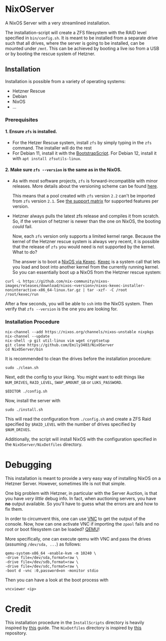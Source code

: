 # NixOServer

A NixOS Server with a very streamlined installation.

The installation-script will create a ZFS filesystem with the RAID level specified in `bin/config.sh`. It is meant to be installed from a separate drive such that all drives, where the server is going to be installed, can be mounted under `/mnt`. This can be achieved by booting a live iso from a USB or by booting the rescue system of Hetzner.

## Installation

Installation is possible from a variety of operating systems:

- Hetzner Rescue
- Debian
- NixOS
- ...

### Prerequisites

#### 1. Ensure `zfs` is installed.

- For the Hetzer Rescue system, install `zfs` by simply typing in the `zfs` command. The installer will do the rest
- For Debian 11, install it with the [BootstrapScript](./BootstrapScripts/Debian-11.sh). For Debian 12, install it with `apt install zfsutils-linux`.

#### 2. Make sure `zfs --version` is the same as in the NixOS.

- As with most software projects, `zfs` is forward-incompatible with minor releases. More details about the versioning scheme can be found [here](https://github.com/openzfs/zfs/blob/master/RELEASES.md).

  This means that a pool created with `zfs` version `2.2` can't be imported from `zfs` version `2.1`. See [the support matrix](https://openzfs.github.io/openzfs-docs/Basic%20Concepts/Feature%20Flags.html#feature-flags-implementation-per-os) for supported features per version.
- Hetzner always pulls the latest zfs release and compiles it from scratch. So, if the version of hetzner is newer than the one on NixOS, the booting *could* fail.

  Now, each `zfs` version only supports a limited kernel range. Because the kernel of the Hetzner rescue system is always very recent, it is possible that the release of `zfs` you would need is not supported by the kernel. What to do?

  The answer is to boot a [NixOS via Kexec](https://github.com/nix-community/nixos-images#kexec-tarballs). [Kexec](https://wiki.archlinux.org/title/kexec) is a system call that lets you load and boot into another kernel from the currently running kernel. So you can essentially boot up a NixOS from the Hetzner rescue system:

```shell
curl -L https://github.com/nix-community/nixos-images/releases/download/nixos-<version>/nixos-kexec-installer-noninteractive-x86_64-linux.tar.gz | tar -xzf- -C /root
/root/kexec/run
```

  After a few seconds, you will be able to `ssh` into the NixOS system. Then verify that `zfs --version` is the one you are looking for.

### Installation Procedure

```shell
nix-channel --add https://nixos.org/channels/nixos-unstable nixpkgs
nix-channel --update
nix-shell -p git util-linux vim wget cryptsetup
git clone https://github.com/Emily3403/NixOServer
cd NixOServer/bin
```

It is recommended to clean the drives before the installation procedure:

```shell
sudo ./clean.sh
```

Next, edit the config to your liking. You might want to edit things like `NUM_DRIVES`, `RAID_LEVEL`, `SWAP_AMOUNT_GB` or `LUKS_PASSWORD`.

```shell
$EDITOR ./config.sh
```

Now, install the server with

```
sudo ./install.sh
```

This will read the configuration from `./config.sh` and create a ZFS Raid specified by `$RAID_LEVEL` with the number of drives specified by `$NUM_DRIVES`.

Additionally, the script will install NixOS with the configuration specified in the `NixOServer/NixDotfiles` directory.

# Debugging

This installation is meant to provide a very easy way of installing NixOS on a Hetzner Server. However, sometimes life is not that simple.

One big problem with Hetzner, in particular with the Server Auction, is that you have *very little* debug info. In fact, when auctioning servers, you have **no** output available. So you'll have to guess what the errors are and how to fix them.

In order to circumvent this, one can use [VNC](https://wiki.archlinux.de/title/VNC) to get the output of the console. Now, how can one activate VNC if importing the `zpool` fails and no root or boot filesystem can be loaded? [QEMU](https://wiki.archlinux.org/title/QEMU#VNC)!

More specifically, one can execute qemu with VNC and pass the drives (assuming `/dev/sda, ...`) as follows:

```shell
qemu-system-x86_64 -enable-kvm -m 10240 \
-drive file=/dev/sda,format=raw \
-drive file=/dev/sdb,format=raw \
-drive file=/dev/sdc,format=raw \
-boot d -vnc :0,password=on -monitor stdio
```

Then you can have a look at the boot process with 

```shell
vncviewer <ip>
```

# Credit

This installation procedure in the `InstallScripts` directory is heavily inspired by [this](https://openzfs.github.io/openzfs-docs/Getting%20Started/NixOS/Root%20on%20ZFS) guide. The `NixDotfiles` directory is inspired by [this](https://github.com/ne9z/dotfiles-flake) repository.
